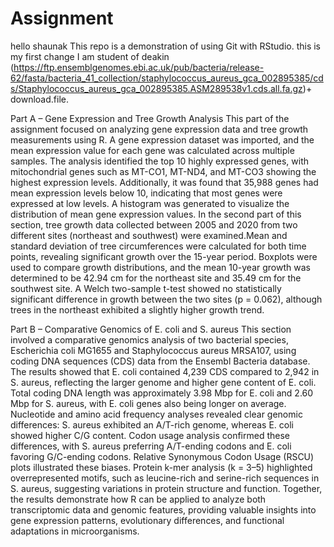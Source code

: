 # Assignment
hello shaunak
This repo is a demonstration of using Git with RStudio.
this is my first change
I am student of deakin
(https://ftp.ensemblgenomes.ebi.ac.uk/pub/bacteria/release-62/fasta/bacteria_41_collection/staphylococcus_aureus_gca_002895385/cds/Staphylococcus_aureus_gca_002895385.ASM289538v1.cds.all.fa.gz)+ download.file.

Part A – Gene Expression and Tree Growth Analysis
This part of the assignment focused on analyzing gene expression data and tree growth measurements using R. A gene expression dataset was imported, and the mean expression value for each gene was calculated across multiple samples. The analysis identified the top 10 highly expressed genes, with mitochondrial genes such as MT-CO1, MT-ND4, and MT-CO3 showing the highest expression levels. Additionally, it was found that 35,988 genes had mean expression levels below 10, indicating that most genes were expressed at low levels. A histogram was generated to visualize the distribution of mean gene expression values. In the second part of this section, tree growth data collected between 2005 and 2020 from two different sites (northeast and southwest) were examined.Mean and standard deviation of tree circumferences were calculated for both time points, revealing significant growth over the 15-year period. Boxplots were used to compare growth distributions, and the mean 10-year growth was determined to be 42.94 cm for the northeast site and 35.49 cm for the southwest site. A Welch two-sample t-test showed no statistically significant difference in growth between the two sites (p = 0.062), although trees in the northeast exhibited a slightly higher growth trend.

Part B – Comparative Genomics of E. coli and S. aureus
This section involved a comparative genomics analysis of two bacterial species, Escherichia coli MG1655 and Staphylococcus aureus MRSA107, using coding DNA sequences (CDS) data from the Ensembl Bacteria database. The results showed that E. coli contained 4,239 CDS compared to 2,942 in S. aureus, reflecting the larger genome and higher gene content of E. coli. Total coding DNA length was approximately 3.98 Mbp for E. coli and 2.60 Mbp for S. aureus, with E. coli genes also being longer on average. Nucleotide and amino acid frequency analyses revealed clear genomic differences: S. aureus exhibited an A/T-rich genome, whereas E. coli showed higher C/G content. Codon usage analysis confirmed these differences, with S. aureus preferring A/T-ending codons and E. coli favoring G/C-ending codons. Relative Synonymous Codon Usage (RSCU) plots illustrated these biases. Protein k-mer analysis (k = 3–5) highlighted overrepresented motifs, such as leucine-rich and serine-rich sequences in S. aureus, suggesting variations in protein structure and function. Together, the results demonstrate how R can be applied to analyze both transcriptomic data and genomic features, providing valuable insights into gene expression patterns, evolutionary differences, and functional adaptations in microorganisms.